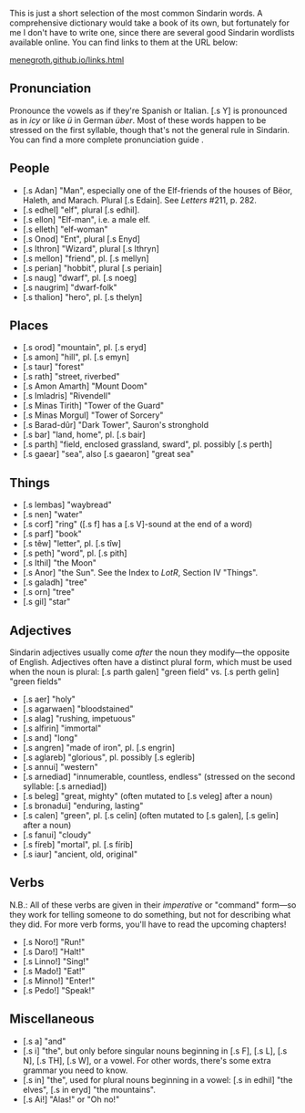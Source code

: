 This is just a short selection of the most common Sindarin words. A comprehensive dictionary would take a book of its own, but fortunately for me I don't have to write one, since there are several good Sindarin wordlists available online. You can find links to them at the URL below:

<p class="center"><a href="https://menegroth.github.io/links.html">menegroth.github.io/links.html</a></p>

## Pronunciation

Pronounce the vowels as if they're Spanish or Italian. [.s Y] is pronounced as in _icy_ or like _ü_ in German _über_. Most of these words happen to be stressed on the first syllable, though that's not the general rule in Sindarin. You can find a more complete pronunciation guide <a class="pageref" href="#pronunciation"></a>.

## People

- [.s Adan] "Man", especially one of the Elf-friends of the houses of Bëor, Haleth, and Marach. Plural [.s Edain]. See _Letters_ #211, p. 282.
- [.s edhel] "elf", plural [.s edhil].
- [.s ellon] "Elf-man", i.e. a male elf.
- [.s elleth] "elf-woman"
- [.s Onod] "Ent", plural [.s Enyd]
- [.s Ithron] "Wizard", plural [.s Ithryn]
- [.s mellon] "friend", pl. [.s mellyn]
- [.s perian] "hobbit", plural [.s periain]
- [.s naug] "dwarf", pl. [.s noeg]
- [.s naugrim] "dwarf-folk"
- [.s thalion] "hero", pl. [.s thelyn]

## Places

- [.s orod] "mountain", pl. [.s eryd]
- [.s amon] "hill", pl. [.s emyn]
- [.s taur] "forest"
- [.s rath] "street, riverbed"
- [.s Amon Amarth] "Mount Doom"
- [.s Imladris] "Rivendell"
- [.s Minas Tirith] "Tower of the Guard"
- [.s Minas Morgul] "Tower of Sorcery"
- [.s Barad-dûr] "Dark Tower", Sauron's stronghold
- [.s bar] "land, home", pl. [.s bair]
- [.s parth] "field, enclosed grassland, sward", pl. possibly [.s perth]
- [.s gaear] "sea", also [.s gaearon] "great sea"

## Things

- [.s lembas] "waybread"
- [.s nen] "water"
- [.s corf] "ring" ([.s f] has a [.s V]-sound at the end of a word)
- [.s parf] "book"
- [.s têw] "letter", pl. [.s tîw]
- [.s peth] "word", pl. [.s pith]
- [.s Ithil] "the Moon"
- [.s Anor] "the Sun". See the Index to _LotR_, Section IV "Things".
- [.s galadh] "tree"
- [.s orn] "tree"
- [.s gil] "star"

## Adjectives

Sindarin adjectives usually come *after* the noun they modify—the opposite of English. Adjectives often have a distinct plural form, which must be used when the noun is plural: [.s parth galen] "green field" vs. [.s perth gelin] "green fields"

- [.s aer] "holy"
- [.s agarwaen] "bloodstained"
- [.s alag] "rushing, impetuous"
- [.s alfirin] "immortal"
- [.s and] "long"
- [.s angren] "made of iron", pl. [.s engrin]
- [.s aglareb] "glorious", pl. possibly [.s eglerib]
- [.s annui] "western"
- [.s arnediad] "innumerable, countless, endless" (stressed on the second syllable: [.s ar<span class="hi">ne</span>diad])
- [.s beleg] "great, mighty" (often mutated to [.s veleg] after a noun)
- [.s bronadui] "enduring, lasting"
- [.s calen] "green", pl. [.s celin] (often mutated to [.s galen], [.s gelin] after a noun)
- [.s fanui] "cloudy"
- [.s fíreb] "mortal", pl. [.s fírib]
- [.s iaur] "ancient, old, original"

## Verbs

N.B.: All of these verbs are given in their _imperative_ or "command" form—so they work for telling someone to do something, but not for describing what they did. For more verb forms, you'll have to read the upcoming chapters!

- [.s Noro!] "Run!"
- [.s Daro!] "Halt!"
- [.s Linno!] "Sing!"
- [.s Mado!] "Eat!"
- [.s Minno!] "Enter!"
- [.s Pedo!] "Speak!"

## Miscellaneous

- [.s a] "and"
- [.s i] "the", but only before singular nouns beginning in [.s F], [.s L], [.s N], [.s TH], [.s W], or a vowel. For other words, there's some extra grammar you need to know.
- [.s in] "the", used for plural nouns beginning in a vowel: [.s in edhil] "the elves", [.s in eryd] "the mountains".
- [.s Ai!] "Alas!" or "Oh no!"

